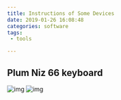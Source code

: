 ```yaml
---
title: Instructions of Some Devices
date: 2019-01-26 16:08:48
categories: software
tags:
 - tools

---
```



## Plum Niz 66 keyboard
<!-- more -->
![img](/images/2019-01-26-Instructions-of-Some-Devices/66EC_1.png)
![img](/images/2019-01-26-Instructions-of-Some-Devices/66EC_2.png)
